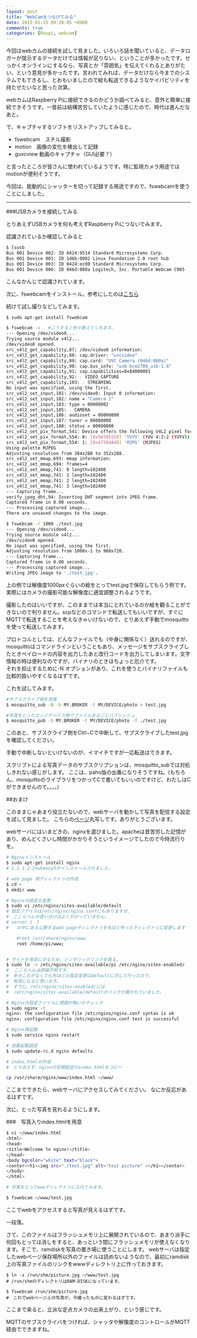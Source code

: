 ```yaml
---
layout: post
title: "WebCamをつなげてみる"
date: 2015-01-25 09:20:05 +0900
comments: true
categories: [Raspi, webcam]
---
```


今回はwebカムの接続を試して見ました。いろいろ話を聞いていると、データロガーが提示するデータだけでは情報が足りない、ということが多かったです。せっかくオンラインにするなら、写真とか「雰囲気」を伝えてくれるとありがたい、という意見が多かったです。言われてみれば、データだけなら今までのシステムでもできるし、とおもいましたので絵も転送できるようなケイパビリティを持たせたいなと思った次第。

<!-- more -->

webカムはRaspberry Piに接続できるのかどうか調べてみると、意外と簡単に接続できそうです。一昔前は結構苦労していたように感じたので、時代は進んだなあと。

で、キャプチャするソフトをリストアップしてみると。

- fswebcam　スチル撮影
- motion　画像の変化を検出して記録
- guvcview 動画のキャプチャ（GUI必要？）

と言ったところが皆さんに使われているようです。特に監視カメラ用途ではmotionが便利そうです。

今回は、能動的にシャッターを切って記録する用途ですので、fswebcamを使うことにしました。

---
###USBカメラを接続してみる


とりあえずUSBカメラを何も考えずRaspberry Piにつないでみます。

認識されているか確認してみると

```sh UBS device list
$ lsusb
Bus 001 Device 002: ID 0424:9514 Standard Microsystems Corp. 
Bus 001 Device 001: ID 1d6b:0002 Linux Foundation 2.0 root hub
Bus 001 Device 003: ID 0424:ec00 Standard Microsystems Corp. 
Bus 001 Device 006: ID 046d:080a Logitech, Inc. Portable Webcam C905
```

こんなかんじで認識されています。

次に、fswebcamをインストール。参考にしたのは[こちら](http://www.raspberrypi.org/documentation/usage/webcams/)

続けて試し撮りなどしてみます。

```sh install fswebcam
$ sudo apt-get install fswebcam

$ fswebcam -v   #こうすると色々教えてくれます。
--- Opening /dev/video0...
Trying source module v4l2...
/dev/video0 opened.
src_v4l2_get_capability,87: /dev/video0 information:
src_v4l2_get_capability,88: cap.driver: "uvcvideo"
src_v4l2_get_capability,89: cap.card: "UVC Camera (046d:080a)"
src_v4l2_get_capability,90: cap.bus_info: "usb-bcm2708_usb-1.4"
src_v4l2_get_capability,91: cap.capabilities=0x84000001
src_v4l2_get_capability,92: - VIDEO_CAPTURE
src_v4l2_get_capability,103: - STREAMING
No input was specified, using the first.
src_v4l2_set_input,181: /dev/video0: Input 0 information:
src_v4l2_set_input,182: name = "Camera 1"
src_v4l2_set_input,183: type = 00000002
src_v4l2_set_input,185: - CAMERA
src_v4l2_set_input,186: audioset = 00000000
src_v4l2_set_input,187: tuner = 00000000
src_v4l2_set_input,188: status = 00000000
src_v4l2_set_pix_format,541: Device offers the following V4L2 pixel formats:
src_v4l2_set_pix_format,554: 0: [0x56595559] 'YUYV' (YUV 4:2:2 (YUYV))
src_v4l2_set_pix_format,554: 1: [0x47504A4D] 'MJPG' (MJPEG)
Using palette MJPEG
Adjusting resolution from 384x288 to 352x288.
src_v4l2_set_mmap,693: mmap information:
src_v4l2_set_mmap,694: frames=4
src_v4l2_set_mmap,741: 0 length=102400
src_v4l2_set_mmap,741: 1 length=102400
src_v4l2_set_mmap,741: 2 length=102400
src_v4l2_set_mmap,741: 3 length=102400
--- Capturing frame...
verify_jpeg_dht,94: Inserting DHT segment into JPEG frame.
Captured frame in 0.00 seconds.
--- Processing captured image...
There are unsaved changes to the image.

$ fswebcam -r 1000 ./test.jpg
--- Opening /dev/video0...
Trying source module v4l2...
/dev/video0 opened.
No input was specified, using the first.
Adjusting resolution from 1000x-1 to 960x720.
--- Capturing frame...
Captured frame in 0.00 seconds.
--- Processing captured image...
Writing JPEG image to './test.jpg'.

```

上の例では解像度1000pxぐらいの絵をとってtest.jpgで保存してもらう例です。実際にはカメラの撮影可能な解像度に適宜調整されるようです。

撮影したのはいいですが、このままでは本当にとれているのか絵を觀ることができないので判りません。scpなどのコマンドで転送してもいいですが、すぐにMQTTで転送することを考えなきゃいけないので、とりあえず手動でmosquittoを使って転送してみます。

プロトコルとしては、どんなファイルでも（中身に関係なく）送れるのですが、mosquittoはコマンドラインということもあり、メッセージをサブスクライブしたときペイロードの内容を出力したあと改行コードを出力してしまいます。文字情報の時は便利なのですが、バイナリのときはちょっと厄介です。  
それを抑止するために-N オプションがあり、これを使うとバイナリファイルも比較的扱いやすくなるはずです。

これを試してみます。

```sh binary file subscription via MQTT
#サブスクライブ側を用意
$ mosquitto_sub -N -h MY.BROKER -t MY/DEVICE/photo > test.jpg

#写真をとったエッジデバイス側でファイルまるごとパブリッシュ
$ mosquitto_pub -h MY.BROKER -t MY/DEVICE/photo -f ./test.jpg

```

このあと、サブスクライブ側をCtrl−Cで中断して、サブスクライブしたtest.jpgを確認してください。

手動で中断しないといけないのが、イマイチですが一応転送はできます。

スクリプトによる写真データのサブスクリプションは、mosquitto_subでは対処しきれない感じがします。
ここは、paho版の出番になりそうですね。(もちろん、mosquittoのライブラリをつかってCで書いてもいいのですけど、わたしはCができませんので。。。。)

##おまけ

このままじゃあまり役立たないので、webサーバを動かして写真を配信する設定を試して見ました。
こちらの[ページ](http://nofx2.txt-nifty.com/it/2013/07/raspberry-pi-ng.html)丸写しです。ありがとうございます。

webサーバにはいまどきの、nginxを選びました。apacheは昔苦労した記憶があり、めんどくさいし時間がかかりそうというイメージでしたので今時流行りを。

```sh install nginx
# Nginxインストール
$ sudo apt-get install nginx
# 1.2.1-2.2+wheezy3がインストールされました。

# web page 用ディレクトリの作成
$ cd ~
$ mkdir www

# Nginxの設定の変更
$ sudo vi /etc/nginx/sites-available/default
# 設定フアイルは/etc/nginx/nginx.confにもありますが、
#　ここらへんの使い分けはよくわかっていません。
# server {　}
#   の中にある公開するweb pageディレクトリを先ほど作ったディレクトリに変更します

    #root /usr/share/nginx/www;
    root /home/pi/www;


# サイトを有効にするため、シンボリックリンクを張る。
$ sudo ln -s /etc/nginx/sites-available/pi /etc/nginx/sites-enabled/
#  ここらへんは詳細不明です。
#　多分これがなくても先ほどの設定変更はdefaultに対して行ったので、
#　有効になると思います。
#　すでに、/etc/nginx/sites-enabled/には
#  /etc/nginx/sites-available/defaultのリンクが置かれていました。

# Nginxの設定ファイルに問題が無いかチェック
$ sudo nginx -t
nginx: the configuration file /etc/nginx/nginx.conf syntax is ok
nginx: configuration file /etc/nginx/nginx.conf test is successful

# Nginx再起動
$ sudo service nginx restart

# 自動起動設定
$ sudo update-rc.d nginx defaults

# index.htmlの作成
#　とりあえず、nginxの初期設定のindex.htmlをコピー

cp /usr/share/nginx/www/index.html ~/www/

```

ここまでできたら、webサーバにアクセスしてみてください。
なにか反応があるはずです。

次に、とった写真を見れるようにします。

###　写真入りindex.htmlを用意


```sh
$ vi ~/www/index.html
<html>
<head>
<title>Welcome to nginx!</title>
</head>
<body bgcolor="white" text="black">
<center><h1><img src="./test.jpg" alt="test picture" ></h1></center>
</body>
</html>

# 写真をとってwwwディレクトリに入れてみます。

$ fswebcam ~/www/test.jpg
```


ここでwebをアクセスすると写真が見えるはずです。

一段落。

さて、このファイルはフラッシュメモリ上に展開されているので、あまり派手に何回もとっては消しをすると、あっという間にフラッシュメモリが使えなくなります。そこで、ramdiskを写真の置き場に使うことにします。
webサーバは指定したwebページ保存場所以外のファイルは読めないようなので、最初にramdisk上の写真ファイルのリンクをwwwディレクトリ上に作っておきます。

```
$ ln -s /run/shm/picture.jpg ~/www/test.jpg 
# /run/shmのディレクトリはRAM-DISKになっています。

$ fswebcam /run/shm/picture.jpg
#　これでwebページ上の写真が、今撮ったものに変わるはずです。

```

ここまで来ると、立派な定点カメラの出来上がり、という感じです。

MQTTのサブスクライバをつければ、シャッタや解像度のコントロールがMQTT経由でできますね。




